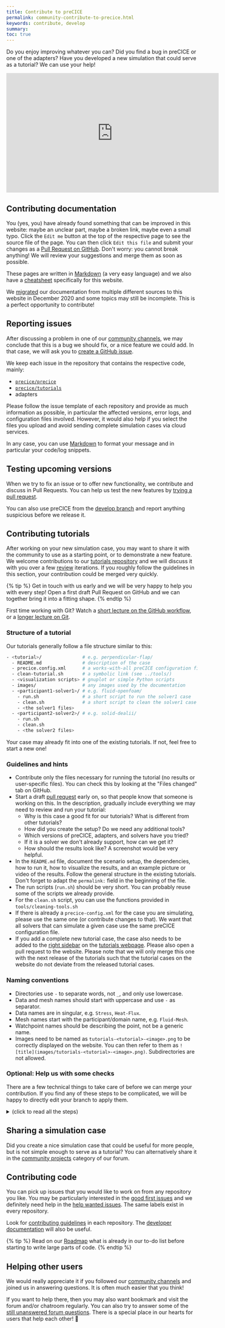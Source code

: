 ```yaml
---
title: Contribute to preCICE
permalink: community-contribute-to-precice.html
keywords: contribute, develop
summary:
toc: true
---
```


Do you enjoy improving whatever you can? Did you find a bug in preCICE or one of the adapters? Have you developed a new simulation that could serve as a tutorial? We can use your help!

<p style="text-align: center">
<iframe width="560" height="315" src="https://www.youtube-nocookie.com/embed/oPorUPZA9XE" title="YouTube video player" frameborder="0" allow="accelerometer; autoplay; clipboard-write; encrypted-media; gyroscope; picture-in-picture" allowfullscreen></iframe>
</p>

## Contributing documentation

You (yes, you) have already found something that can be improved in this website:
maybe an unclear part, maybe a broken link, maybe even a small typo.
Click the `Edit me` button at the top of the respective page to see
the source file of the page. You can then click `Edit this file`
and submit your changes as a [Pull Request on GitHub](https://docs.github.com/en/free-pro-team@latest/github/collaborating-with-issues-and-pull-requests/about-pull-requests).
Don't worry: you cannot break anything! We will review your suggestions
and merge them as soon as possible.

These pages are written in [Markdown](https://guides.github.com/features/mastering-markdown/) (a very easy language)
and we also have a [cheatsheet](docs-meta-cheatsheet.html) specifically for this website.

We [migrated](docs-meta-migration-guide.html) our documentation from multiple different sources to this website in December 2020
and some topics may still be incomplete. This is a perfect opportunity to contribute!

## Reporting issues

After discussing a problem in one of our [community channels](community-channels.html), we may conclude that this is a bug
we should fix, or a nice feature we could add. In that case, we will ask you to [create a GitHub issue](https://docs.github.com/en/free-pro-team@latest/github/managing-your-work-on-github/creating-an-issue).

We keep each issue in the repository that contains the respective code, mainly:

- [`precice/precice`](https://github.com/precice/precice/issues)
- [`precice/tutorials`](https://github.com/precice/tutorials/issues)
- adapters

Please follow the issue template of each repository and provide as much information as possible, in particular the
affected versions, error logs, and configuration files involved. However, it would also help if you select the files you upload
and avoid sending complete simulation cases via cloud services.

In any case, you can use [Markdown](https://guides.github.com/features/mastering-markdown/) to format your message
and in particular your code/log snippets.

## Testing upcoming versions

When we try to fix an issue or to offer new functionality, we contribute and discuss in Pull Requests.
You can help us test the new features by [trying a pull request](https://precice.discourse.group/t/i-was-asked-to-try-a-pull-request-how-can-i-do-that/38).

You can also use preCICE from the [develop branch](https://github.com/precice/precice/tree/develop/) and report anything suspicious before we release it.

## Contributing tutorials

After working on your new simulation case, you may want to share it with the community to use as a starting point,
or to demonstrate a new feature. We welcome contributions to our [tutorials repository](https://github.com/precice/tutorials/)
and we will discuss it with you over a few [review](https://docs.github.com/en/github/collaborating-with-issues-and-pull-requests/reviewing-proposed-changes-in-a-pull-request) iterations.
If you roughly follow the guidelines in this section, your contribution could be merged very quickly.

{% tip %}
Get in touch with us early and we will be very happy to help you with every step! Open a first draft Pull Request on GitHub and we can together bring it into a fitting shape.
{% endtip %}

First time working with Git? Watch a [short lecture on the GitHub workflow](https://www.youtube.com/watch?v=kAqp2hhv-DU), or a [longer lecture on Git](https://missing.csail.mit.edu/2020/version-control/).

### Structure of a tutorial

Our tutorials generally follow a file structure similar to this:

```bash
- <tutorial>/               # e.g. perpendicular-flap/
  - README.md               # description of the case
  - precice.config.xml      # a works-with-all preCICE configuration file
  - clean-tutorial.sh       # a symbolic link (see ../tools/)
  - <visualization scripts> # gnuplot or simple Python scripts
  - images/                 # any images used by the documentation
  - <participant1-solver1>/ # e.g. fluid-openfoam/
    - run.sh                # a short script to run the solver1 case
    - clean.sh              # a short script to clean the solver1 case
    - <the solver1 files>
  - <participant2-solver2>/ # e.g. solid-dealii/
    - run.sh
    - clean.sh
    - <the solver2 files>
```

Your case may already fit into one of the existing tutorials. If not, feel free to start a new one!

### Guidelines and hints

- Contribute only the files necessary for running the tutorial (no results or user-specific files). You can check this by looking at the "Files changed" tab on GitHub.
- Start a draft [pull request](https://docs.github.com/en/github/collaborating-with-issues-and-pull-requests/creating-a-pull-request) early on, so that people know that someone is working on this. In the description, gradually include everything we may need to review and run your tutorial:
  - Why is this case a good fit for our tutorials? What is different from other tutorials?
  - How did you create the setup? Do we need any additional tools?
  - Which versions of preCICE, adapters, and solvers have you tried?
  - If it is a solver we don't already support, how can we get it?
  - How should the results look like? A screenshot would be very helpful.
- In the `README.md` file, document the scenario setup, the dependencies, how to run it, how to visualize the results, and an example picture or video of the results. Follow the general structure in the existing tutorials. Don't forget to adapt the `permalink:` field in the beginning of the file.
- The run scripts (`run.sh`) should be very short. You can probably reuse some of the scripts we already provide.
- For the `clean.sh` script, you can use the functions provided in `tools/cleaning-tools.sh`
- If there is already a `precice-config.xml` for the case you are simulating, please use the same one (or contribute changes to that). We want that all solvers that can simulate a given case use the same preCICE configuration file.
- If you add a complete new tutorial case, the case also needs to be added to the [right sidebar](https://github.com/precice/precice.github.io/blob/master/_data/sidebars/tutorial_sidebar.yml) on the [tutorials webpage](tutorials.html). Please also open a pull request to the website. Please note that we will only merge this one with the next release of the tutorials such that the tutorial cases on the website do not deviate from the released tutorial cases.

### Naming conventions

- Directories use `-` to separate words, not `_`, and only use lowercase.
- Data and mesh names should start with uppercase and use `-` as separator.
- Data names are in singular, e.g. `Stress`, `Heat-Flux`.
- Mesh names start with the participant/domain name, e.g. `Fluid-Mesh`.
- Watchpoint names should be describing the point, not be a generic name.
- Images need to be named as `tutorials-<tutorial>-<image>.png` to be correctly displayed on the website. You can then refer to them as `![title](images/tutorials-<tutorial>-<image>.png)`. Subdirectories are not allowed.

### Optional: Help us with some checks

There are a few technical things to take care of before we can merge your contribution. If you find any of these steps to be complicated, we will be happy to directly edit your branch to apply them.

<details markdown="1"><summary>(click to read all the steps)</summary>

- Clean-up the files: remove commented-out code, remove scripts that are not needed, add case-specific files in a `.gitignore`.
- Check your shell scripts with [shellcheck](https://github.com/koalaman/shellcheck/):

   ```bash
   shellcheck <script.sh>
   ```

   and format them with any formatter (e.g. make sure there is an empty line at the end of the script).
   Please start your shell scripts with `#!/bin/sh` and enable exit on error and undefined variables: `set -e -u`.
- Format your `precice-config.xml` file with the [preCICE formatting tools](dev-docs-dev-tooling.html#formatting-the-code):

  ```bash
  precice/tools/formatting/config-formatter -i precice-config.xml
  ```

- Format your Python scripts with [PEP 8](https://pep8.org/):

  ```bash
  autopep8 --in-place --aggressive --aggressive --max-line-length 120 <file>.py
  ```

- Check your `precice-config.xml` file with the [config-visualizer](tooling-config-visualization.html). Are there any unused meshes or data?
- Remove any comments and any explicitly-set defaults from the `precice-config.xml`. Don't worry if this sounds complicated, we will let you know in the review.
- Check your documentation (Markdown) files with [markdownlint](https://github.com/DavidAnson/markdownlint). Install an extension for your editor, or use [markdownlint-cli](https://github.com/igorshubovych/markdownlint-cli):

  ```bash
  npm install -g markdownlint-cli
  # See also https://stackoverflow.com/a/54170648/2254346
  markdownlint .
  ```

We automate many of these checks with [GitHub actions](https://github.com/features/actions), which you will see running at the bottom of each pull request. To avoid pushing and waiting for the actions to run while you develop, you can alternatively install [act](https://github.com/nektos/act) to execute all or specific workflows locally, running `act` or `act -j <job_name>`. It requires [Docker](https://www.docker.com/) and you can get the latest binary from the [act releases](https://github.com/nektos/act/releases/latest).
</details>

## Sharing a simulation case

Did you create a nice simulation case that could be useful for more people, but is not simple enough to serve as a tutorial? You can alternatively share it in the [community projects](https://precice.discourse.group/c/community-projects/11) category of our forum.

## Contributing code

You can pick up issues that you would like to work on from any repository you like. You may be particularly interested in the [good first issues](https://github.com/precice/precice/labels/good%20first%20issue) and we definitely need help in the [help wanted issues](https://github.com/precice/precice/labels/help%20wanted). The same labels exist in every repository.

Look for [contributing guidelines](https://github.com/precice/precice/blob/develop/docs/CONTRIBUTING.md) in each repository. The [developer documentation](dev-docs-overview.html) will also be useful.

{% tip %}
Read on our [Roadmap](fundamentals-roadmap.html) what is already in our to-do list before starting to write large parts of code.
{% endtip %}

## Helping other users

We would really appreciate it if you followed our [community channels](community-channels.html) and joined us in answering questions.
It is often much easier that you think!

If you want to help there, then you may also want bookmark and visit the forum and/or chatroom regularly. You can also try to answer some of the [still unanswered forum questions](https://precice.discourse.group/search?expanded=true&q=status%3Aunsolved%20order%3Alatest). There is a special place in our hearts for users that help each other! 🤗

